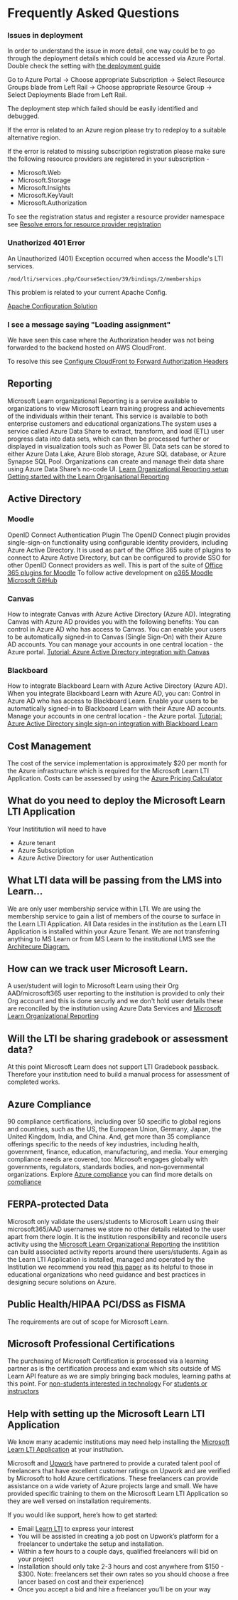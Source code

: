 # Frequently Asked Questions

### Issues in deployment

In order to understand the issue in more detail, one way could be to go through the deployment details which could be accessed via Azure Portal. Double check the setting with 
[the deployment guide](/docs/DEPLOYMENT_GUIDE.md)

Go to Azure Portal -> Choose appropriate Subscription -> Select Resource Groups blade from Left Rail -> Choose appropriate Resource Group -> Select Deployments Blade from Left Rail.

The deployment step which failed should be easily identified and debugged.

If the error is related to an Azure region please try to redeploy to a suitable alternative region.

If the error is related to missing subscription registration please make sure the following resource providers are registered in your subscription - 
- Microsoft.Web
- Microsoft.Storage
- Microsoft.Insights
- Microsoft.KeyVault
- Microsoft.Authorization

To see the registration status and register a resource provider namespace see [Resolve errors for resource provider registration](https://docs.microsoft.com/en-us/azure/azure-resource-manager/templates/error-register-resource-provider#solution-3---azure-portal)

### Unathorized 401 Error

An Unauthorized (401) Exception occurred when access the Moodle's LTI services.

```
/mod/lti/services.php/CourseSection/39/bindings/2/memberships
```

This problem is related to your current Apache Config.

[Apache Configuration Solution](https://moodle.org/mod/forum/discuss.php?d=389429)

### I see a message saying "Loading assignment"

We have seen this case where the Authorization header was not being forwarded to the backend hosted on AWS CloudFront.

To resolve this see [Configure CloudFront to Forward Authorization Headers](https://docs.aws.amazon.com/AmazonCloudFront/latest/DeveloperGuide/add-origin-custom-headers.html#add-origin-custom-headers-forward-authorization)

## Reporting

Microsoft Learn organizational Reporting is a service available to organizations to view Microsoft Learn training progress and achievements of the individuals within their tenant. This service is available to both enterprise customers and educational organizations.The system uses a service called Azure Data Share to extract, transform, and load (ETL) user progress data into data sets, which can then be processed further or displayed in visualization tools such as Power BI. Data sets can be stored to either Azure Data Lake, Azure Blob storage, Azure SQL database, or Azure Synapse SQL Pool. Organizations can create and manage their data share using Azure Data Share’s no-code UI.
[Learn Organizational Reporting setup](https://docs.microsoft.com/en-us/learn/support/org-reporting?WT.mc_id=academic-80547-leestott)
[Getting started with the Learn Organisational Reporting](https://learn.microsoft.com/training/support/org-reporting?WT.mc_id=academic-80547-leestott)

## Active Directory

### Moodle 

OpenID Connect Authentication Plugin
The OpenID Connect plugin provides single-sign-on functionality using configurable identity providers, including Azure Active Directory. It is used as part of the Office 365 suite of plugins to connect to Azure Active Directory, but can be configured to provide SSO for other OpenID Connect providers as well.
This is part of the suite of [Office 365 plugins for Moodle](https://moodle.org/plugins/browse.php?list=set&id=72)
To follow active development on [o365 Moodle Microsoft GitHub](https://github.com/Microsoft/o365-moodle/)

### Canvas 
How to integrate Canvas with Azure Active Directory (Azure AD). Integrating Canvas with Azure AD provides you with the following benefits:
You can control in Azure AD who has access to Canvas.
You can enable your users to be automatically signed-in to Canvas (Single Sign-On) with their Azure AD accounts.
You can manage your accounts in one central location - the Azure portal.
[Tutorial: Azure Active Directory integration with Canvas](https://docs.microsoft.com/azure/active-directory/saas-apps/canvas-lms-tutorial?WT.mc_id=academic-80547-leestott)

### Blackboard 
How to integrate Blackboard Learn with Azure Active Directory (Azure AD). When you integrate Blackboard Learn with Azure AD, you can:
Control in Azure AD who has access to Blackboard Learn.
Enable your users to be automatically signed-in to Blackboard Learn with their Azure AD accounts.
Manage your accounts in one central location - the Azure portal.
[Tutorial: Azure Active Directory single sign-on integration with Blackboard Learn](https://docs.microsoft.com/azure/active-directory/saas-apps/blackboard-learn-tutorial?WT.mc_id=academic-80547-leestott)

## Cost Management
The cost of the service implementation is approximately $20 per month for the Azure infrastructure which is required for the Microsoft Learn LTI Application. Costs can be assessed by using the [Azure Pricing Calculator]( https://azure.microsoft.com/pricing/calculator?WT.mc_id=academic-80547-leestott)

## What do you need to deploy the Microsoft Learn LTI Application
Your Instititution will need to have 
- Azure tenant 
- Azure Subscription 
- Azure Active Directory for user Authentication

## What LTI data will be passing from the LMS into Learn…
We are only user membership service within LTI. We are using the membership service to gain a list of members of the course to surface in the Learn LTI Application. All Data resides in the institution as the Learn LTI Application is installed within your Azure Tenant. We are not transferring anything to MS Learn or from MS Learn to the institutional LMS see the [Architecure Diagram.](ARCHITECTURE_OVERVIEW.md)

## How can we track user Microsoft Learn. 
A user/student will login to Microsoft Learn using their Org AAD/microsoft365  user reporting to the institution is provided to only their Org account and this is done securly and we don't hold user details these are reconciled by the institution using Azure Data Services and [Microsoft Learn Organizational Reporting](https://docs.microsoft.com/en-us/learn/support/org-reporting)

## Will the LTI be sharing gradebook or assessment data? 
At this point Microsoft Learn does not support LTI Gradebook passback. Therefore your institution need to build a manual process for assessment of completed works. 

## Azure Compliance 
90 compliance certifications, including over 50 specific to global regions and countries, such as the US, the European Union, Germany, Japan, the United Kingdom, India, and China. And, get more than 35 compliance offerings specific to the needs of key industries, including health, government, finance, education, manufacturing, and media. Your emerging compliance needs are covered, too: Microsoft engages globally with governments, regulators, standards bodies, and non-governmental organizations. Explore [Azure compliance](https://docs.microsoft.com/en-us/compliance/regulatory/offering-home) you can find more details on [compliance](https://azure.microsoft.com/en-us/overview/trusted-cloud/compliance/)

## FERPA-protected Data
Microsoft only validate the users/students to Microsoft Learn using their microsoft365/AAD usernames we store no other details related to the user apart from there login. It is the institution responsibility and reconcile users activity using the [Microsoft Learn Organizational Reporting](https://docs.microsoft.com/en-us/learn/support/org-reporting) the institition can build associated activity reports around there users/students. Again as the Learn LTI Application is installed, managed and operated by the Institution we recommend you read [this paper](https://azure.microsoft.com/en-us/resources/microsoft-azure-ferpa-implementation-guide/) as its helpful to those in educational organizations who need guidance and best practices in designing secure solutions on Azure. 

## Public Health/HIPAA PCI/DSS as FISMA 
The requirements are out of scope for Microsoft Learn. 

## Microsoft Professional Certifications
The purchasing of Microsoft Certification is processed via a learning partner as is the certification process and exam which sits outside of MS Learn API feature as we are simply bringing back modules, learning paths at this point. 
For [non-students interested in technology](https://examregistration.microsoft.com/)
For [students or instructors](http://www.certiport.com/locator)

## Help with setting up the Microsoft Learn LTI Application 
We know many academic institutions may need help installing the [Microsoft Learn LTI Application](https://github.com/microsoft/Learn-LTI/blob/main/README.md) at your institution. 

Microsoft and [Upwork](https://www.upwork.com/ppc/microsoft/azure/) have partnered to provide a curated talent pool of freelancers that have excellent customer ratings on Upwork and are verified by Microsoft to hold Azure certifications. These freelancers can provide assistance on a wide variety of Azure projects large and small. We have provided specific training to them on the Microsoft Learn LTI Application so they are well versed on installation requirements.

If you would like support, here’s how to get started:

-	Email [Learn LTI](mailto:learnlti@microsoft.com.) to express your interest 
-	You will be assisted in creating a job post on Upwork’s platform for a freelancer to undertake the setup and installation.
-	Within a few hours to a couple days, qualified freelancers will bid on your project
-	Installation should only take 2-3 hours and cost anywhere from $150 - $300. Note: freelancers set their own rates so you should choose a free lancer based on cost and their experience)
-	Once you accept a bid and hire a freelancer you’ll be on your way
